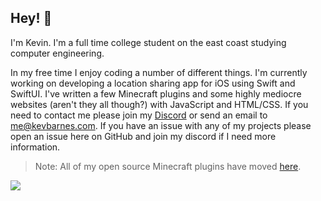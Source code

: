 ## Hey! 👋

I'm Kevin. I'm a full time college student on the east coast studying computer engineering.

In my free time I enjoy coding a number of different things. I'm currently working on developing a location sharing app for iOS using Swift and SwiftUI. I've written a few Minecraft plugins and some highly mediocre websites (aren't they all though?) with JavaScript and HTML/CSS. If you need to contact me please join my [Discord](https://discord.gg/CGgvDUz) or send an email to [me@kevbarnes.com](mailto:me@kevbarnes.com). If you have an issue with any of my projects please open an issue here on GitHub and join my discord if I need more information.

> Note: All of my open source Minecraft plugins have moved [here](https://github.com/MajekDev).

[![](https://github-readme-stats.vercel.app/api/top-langs/?username=majekdor&hide=GLSL&layout=compact&theme=tokyonight)](https://github.com/majekdor?tab=repositories "Repositories")
<!--
[![](https://github-readme-stats.vercel.app/api?username=majekdor&show_icons=true&theme=tokyonight)](https://github.com/majekdor?tab=repositories "Repositories")-->
